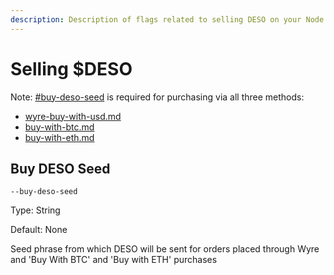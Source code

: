 ```yaml
---
description: Description of flags related to selling DESO on your Node
---
```


# Selling $DESO

Note: [#buy-deso-seed](./#buy-deso-seed "mention") is required for purchasing via all three methods:

* [wyre-buy-with-usd.md](wyre-buy-with-usd.md "mention")
* [buy-with-btc.md](buy-with-btc.md "mention")
* [buy-with-eth.md](buy-with-eth.md "mention")

## Buy DESO Seed

`--buy-deso-seed`

Type: String

Default: None

Seed phrase from which DESO will be sent for orders placed through Wyre and 'Buy With BTC'  and 'Buy with ETH' purchases
